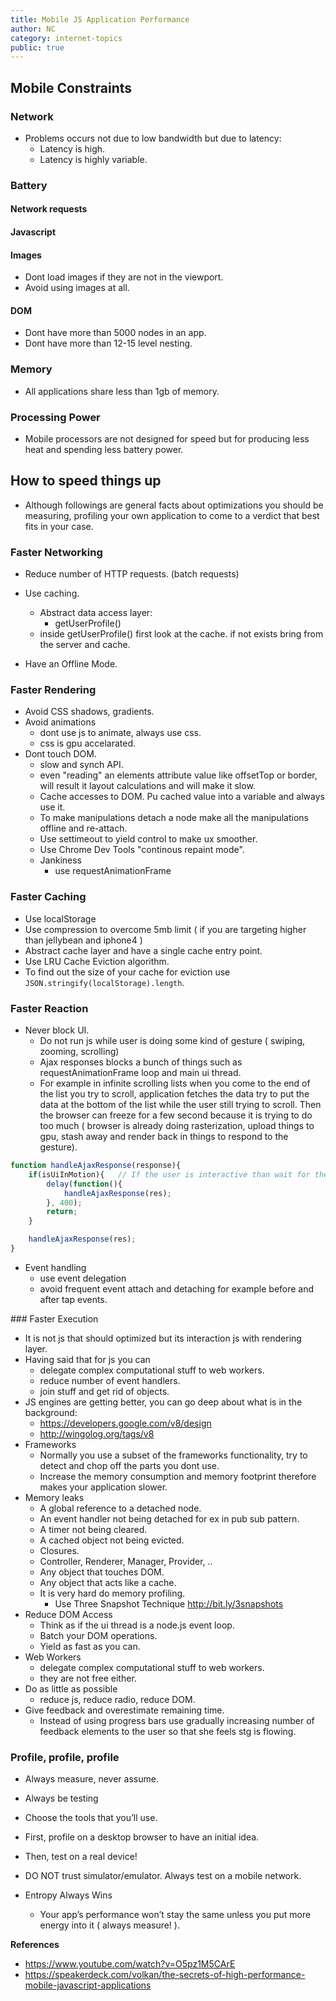 ```yaml
---
title: Mobile JS Application Performance
author: NC
category: internet-topics
public: true
---
```


## Mobile Constraints

### Network

- Problems occurs not due to low bandwidth but due to latency:
	- Latency is high.
	- Latency is highly variable.

### Battery

#### Network requests

#### Javascript

#### Images

- Dont load images if they are not in the viewport.
- Avoid using images at all.

#### DOM

- Dont have more than 5000 nodes in an app.
- Dont have more than 12-15 level nesting.

### Memory

- All applications share less than 1gb of memory.

### Processing Power

- Mobile processors are not designed for speed but for producing less heat and spending less battery power.


## How to speed things up

- Although followings are general facts about optimizations you should be measuring, profiling your own application to come to a verdict that best fits in your case.


### Faster Networking

- Reduce number of HTTP requests. (batch requests)

- Use caching.
	- Abstract data access layer:
		- getUserProfile()
	- inside getUserProfile() first look at the cache. if not exists bring from the server and cache.
- Have an Offline Mode.

### Faster Rendering

- Avoid CSS shadows, gradients.
- Avoid animations
	- dont use js to animate, always use css.
	- css is gpu accelarated.
- Dont touch DOM.
	- slow and synch API.
	- even "reading" an elements attribute value like offsetTop or border, will result it layout calculations and will make it slow.
	- Cache accesses to DOM. Pu cached value into a variable and always use it.
	- To make manipulations detach a node make all the manipulations offline and re-attach.
	- Use settimeout to yield control to make ux smoother.
	- Use Chrome Dev Tools "continous repaint mode".
	- Jankiness
		- use requestAnimationFrame

### Faster Caching

- Use localStorage
- Use compression to overcome 5mb limit ( if you are targeting higher than jellybean and iphone4 )
- Abstract cache layer and have a single cache entry point.
- Use LRU Cache Eviction algorithm.
- To find out the size of your cache for eviction use `JSON.stringify(localStorage).length`.

### Faster Reaction

- Never block UI.
	- Do not run js while user is doing some kind of gesture ( swiping, zooming, scrolling)
	- Ajax responses blocks a bunch of things such as requestAnimationFrame loop and main ui thread.
	- For example in infinite scrolling lists when you come to the end of the list you try to scroll, application fetches the data try to put the data at the bottom of the list while the user still trying to scroll. Then the browser can freeze for a few second because it is trying to do too much ( browser is already doing rasterization, upload things to gpu, stash away and render back in things to respond to the gesture).

```js
function handleAjaxResponse(response){
	if(isUiInMotion){   // If the user is interactive than wait for the gesture to finish.
		delay(function(){
			handleAjaxResponse(res);
		}, 400);
		return;
	}

	handleAjaxResponse(res);
}
```

- Event handling
	- use event delegation
	- avoid frequent event attach and detaching for example before and after tap events.


### Faster Execution

- It is not js that should optimized but its interaction js with rendering layer.
- Having said that for js you can
	- delegate complex computational stuff to web workers.
	- reduce number of event handlers.
	- join stuff and get rid of objects.
- JS engines are getting better, you can go deep about what is in the background:
	- <https://developers.google.com/v8/design>
	- <http://wingolog.org/tags/v8>
- Frameworks
	- Normally you use a subset of the frameworks functionality, try to detect and chop off the parts you dont use.
	- Increase the memory consumption and memory footprint therefore makes your application slower.
- Memory leaks
	- A global reference to a detached node.
	- An event handler not being detached for ex in pub sub pattern.
	- A timer not being cleared.
	- A cached object not being evicted.
	- Closures.
	- Controller, Renderer, Manager, Provider, ..
	- Any object that touches DOM.
	- Any object that acts like a cache.
	- It is very hard do memory profiling.
		- Use Three Snapshot Technique <http://bit.ly/3snapshots>
- Reduce DOM Access
	- Think as if the ui thread is a node.js event loop.
	- Batch your DOM operations.
	- Yield as fast as you can.
- Web Workers
	- delegate complex computational stuff to web workers.
	- they are not free either.
- Do as little as possible
	- reduce js, reduce radio, reduce DOM.
- Give feedback and overestimate remaining time.
	- Instead of using progress bars use gradually increasing number of feedback elements to the user so that she feels stg is flowing.


### Profile, profile, profile


- Always measure, never assume.
- Always be testing
- Choose the tools that you’ll use.

- First, profile on a desktop browser to have an initial idea.
- Then, test on a real device!
- DO NOT trust simulator/emulator. Always test on a mobile network.

- Entropy Always Wins
	- Your app’s performance won’t stay the same unless you put more energy into it ( always measure! ).

**References**

- <https://www.youtube.com/watch?v=O5pz1M5CArE>
- <https://speakerdeck.com/volkan/the-secrets-of-high-performance-mobile-javascript-applications>
